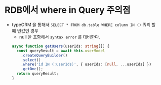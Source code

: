 # RDB에서 where in Query 주의점
  - typeORM 을 통해서 `SELECT * FROM db.table WHERE column IN ()` 쿼리 할 떄 빈값인 경우
    - null 을 포함해서 `syntax error` 를 대비한다.
    ```typescript
    async function getUsers(userIds: string[]) {
      const queryResult = await this.userModel
        .createQueryBuilder()
        .select()
        .where('id IN (:userIds)', { userIds: [null, ...userIds] })
        .getOne();
      return queryResult;
    }
    ```
